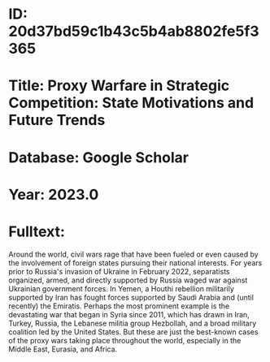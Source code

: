 # ID: 20d37bd59c1b43c5b4ab8802fe5f3365
# Title: Proxy Warfare in Strategic Competition: State Motivations and Future Trends
# Database: Google Scholar
# Year: 2023.0
# Fulltext:
Around the world, civil wars rage that have been fueled or even caused by the involvement of foreign states pursuing their national interests.
For years prior to Russia's invasion of Ukraine in February 2022, separatists organized, armed, and directly supported by Russia waged war against Ukrainian government forces.
In Yemen, a Houthi rebellion militarily supported by Iran has fought forces supported by Saudi Arabia and (until recently) the Emiratis.
Perhaps the most prominent example is the devastating war that began in Syria since 2011, which has drawn in Iran, Turkey, Russia, the Lebanese militia group Hezbollah, and a broad military coalition led by the United States.
But these are just the best-known cases of the proxy wars taking place throughout the world, especially in the Middle East, Eurasia, and Africa.